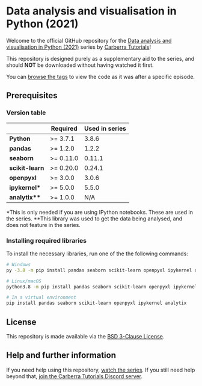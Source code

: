 # Data analysis and visualisation in Python (2021)

Welcome to the official GitHub repository for the [Data analysis and visualisation in Python (2021)](https://www.youtube.com/playlist?list=PLYeOw6sTSy6YTWAOpdMWLYGa2r3lvM5w2) series by [Carberra Tutorials](https://youtube.carberra.xyz)!

This repository is designed purely as a supplementary aid to the series, and should **NOT** be downloaded without having watched it first.

You can [browse the tags](https://github.com/Carberra/data-analysis-tutorial/releases) to view the code as it was after a specific episode.

## Prerequisites

### Version table

|                  | Required  | Used in series |
| ---------------- | --------- | -------------- |
| **Python**       | >= 3.7.1  | 3.8.6          |
| **pandas**       | >= 1.2.0  | 1.2.2          |
| **seaborn**      | >= 0.11.0 | 0.11.1         |
| **scikit-learn** | >= 0.20.0 | 0.24.1         |
| **openpyxl**     | >= 3.0.0  | 3.0.6          |
| **ipykernel\***  | >= 5.0.0  | 5.5.0          |
| **analytix\*\*** | >= 1.0.0  | N/A            |

*This is only needed if you are using IPython notebooks. These are used in the series.
**This library was used to get the data being analysed, and does not feature in the series.

### Installing required libraries

To install the necessary libraries, run one of the the following commands:

```bash
# Windows
py -3.8 -m pip install pandas seaborn scikit-learn openpyxl ipykernel analytix

# Linux/macOS
python3.8 -m pip install pandas seaborn scikit-learn openpyxl ipykernel analytix

# In a virtual environment
pip install pandas seaborn scikit-learn openpyxl ipykernel analytix
```

## License

This repository is made available via the [BSD 3-Clause License](https://github.com/Carberra/data-analysis-tutorial/blob/main/LICENSE).

## Help and further information

If you need help using this repository, [watch the series](https://www.youtube.com/playlist?list=PLYeOw6sTSy6YTWAOpdMWLYGa2r3lvM5w2). If you still need help beyond that, [join the Carberra Tutorials Discord server](https://discord.carberra.xyz).
